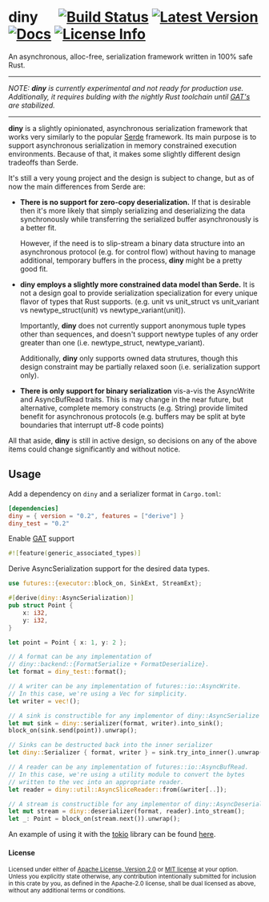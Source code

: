 # diny &emsp; [![Build Status]][ci] [![Latest Version]][crates.io] [![Docs]][docs.rs] [![License Info]][license_file]

[Build Status]: https://img.shields.io/github/workflow/status/dbdeviant/diny/ci/main
[ci]: https://github.com/dbdeviant/diny/actions?query=branch%3Amain
[Latest Version]: https://img.shields.io/crates/v/diny
[crates.io]: https://crates.io/crates/diny
[Docs]: https://img.shields.io/docsrs/diny
[docs.rs]: https://docs.rs/diny
[License Info]: https://img.shields.io/crates/l/diny
[license_file]: ./LICENSE.md

An asynchronous, alloc-free, serialization framework written in 100% safe Rust.

---

_NOTE:  **diny** is currently experimental and not ready for production use. Additionally, it requires bulding with the nightly Rust toolchain until [GAT's](https://github.com/rust-lang/rust/issues/44265) are stabilized._

---
**diny** is a slightly opinionated, asynchronous serialization framework that works very similarly to the popular [Serde](https://serde.rs/) framework.  Its main purpose is to support asynchronous serialization in memory constrained execution environments. Because of that, it makes some slightly different design tradeoffs than Serde.

It's still a very young project and the design is subject to change, but as of now the main differences from Serde are:

- **There is no support for zero-copy deserialization.** If that is desirable then it's more likely that simply serializing and deserializing the data synchronously while transferring the serialized buffer asynchronously is a better fit.

    However, if the need is to slip-stream a binary data structure into an asynchronous protocol (e.g. for control flow) without having to manage additional, temporary buffers in the process, **diny** might be a pretty good fit.
- **diny employs a slightly more constrained data model than Serde.**  It is not a design goal to provide serialization specialization for every unique flavor of types that Rust supports. (e.g. unit vs unit_struct vs unit_variant vs newtype_struct(unit) vs newtype_variant(unit)).

    Importantly, **diny** does not currently support anonymous tuple types other than sequences, and doesn't support newtype tuples of any order greater than one (i.e. newtype_struct, newtype_variant).

    Additionally, **diny** only supports owned data strutures, though this design constraint may be partially relaxed soon (i.e. serialization support only).
- **There is only support for binary serialization** vis-a-vis the AsyncWrite and AsyncBufRead traits. This is may change in the near future, but alternative, complete memory constructs (e.g. String) provide limited benefit for asynchronous protocols (e.g. buffers may be split at byte boundaries that interrupt utf-8 code points)

All that aside, **diny** is still in active design, so decisions on any of the above items could change significantly and without notice.

## Usage

Add a dependency on `diny` and a serializer format in `Cargo.toml`:

```toml
[dependencies]
diny = { version = "0.2", features = ["derive"] }
diny_test = "0.2"
```

Enable [GAT](https://rust-lang.github.io/rfcs/1598-generic_associated_types.html) support

```rust
#![feature(generic_associated_types)]
```

Derive AsyncSerialization support for the desired data types.

```rust
use futures::{executor::block_on, SinkExt, StreamExt};

#[derive(diny::AsyncSerialization)]
pub struct Point {
    x: i32,
    y: i32,
}

let point = Point { x: 1, y: 2 };

// A format can be any implementation of
// diny::backend::{FormatSerialize + FormatDeserialize}.
let format = diny_test::format();

// A writer can be any implementation of futures::io::AsyncWrite.
// In this case, we're using a Vec for simplicity.
let writer = vec!();

// A sink is constructible for any implementor of diny::AsyncSerialize
let mut sink = diny::serializer(format, writer).into_sink();
block_on(sink.send(point)).unwrap();

// Sinks can be destructed back into the inner serializer
let diny::Serializer { format, writer } = sink.try_into_inner().unwrap();

// A reader can be any implementation of futures::io::AsyncBufRead.
// In this case, we're using a utility module to convert the bytes
// written to the vec into an appropriate reader.
let reader = diny::util::AsyncSliceReader::from(&writer[..]);

// A stream is constructible for any implementor of diny::AsyncDeserialize
let mut stream = diny::deserializer(format, reader).into_stream();
let _: Point = block_on(stream.next()).unwrap();
```

An example of using it with the [tokio](https://tokio.rs/) library
can be found [here](./diny/examples/tokio.rs).
<br/>

#### License
<sup>
Licensed under either of <a href="LICENSE-APACHE">Apache License, Version
2.0</a> or <a href="LICENSE-MIT">MIT license</a> at your option.
</sup>
<br/>
<sub>
Unless you explicitly state otherwise, any contribution intentionally submitted for inclusion in this crate by you, as defined in the Apache-2.0 license, shall be dual licensed as above, without any additional terms or conditions.
</sub>